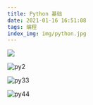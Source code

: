 ```yaml
---
title: Python 基础
date: 2021-01-16 16:51:08
tags: 编程
index_img: img/python.jpg
---
```


![](https://picgo-wutao.oss-cn-shanghai.aliyuncs.com/img/image-20210118230926897.png)

![py2](https://picgo-wutao.oss-cn-shanghai.aliyuncs.com/img/py2.png)

![py33](https://picgo-wutao.oss-cn-shanghai.aliyuncs.com/img/py33.png)

![py44](https://picgo-wutao.oss-cn-shanghai.aliyuncs.com/img/py44.png)
